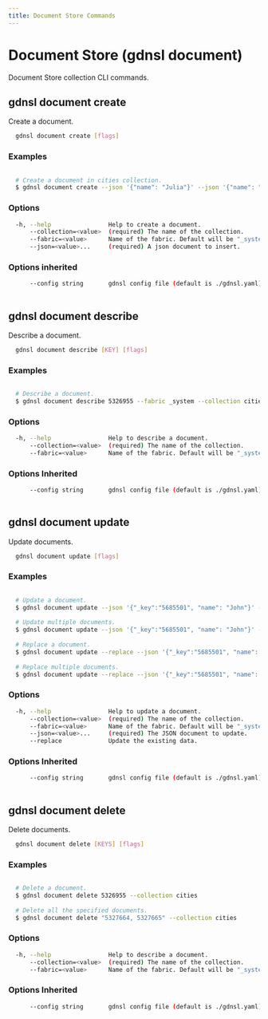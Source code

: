```yaml
---
title: Document Store Commands
---
```


# Document Store (gdnsl document)

Document Store collection CLI commands.

## gdnsl document create

Create a document.

```bash
  gdnsl document create [flags]
```

### Examples

```bash

  # Create a document in cities collection.
  $ gdnsl document create --json '{"name": "Julia"}' --json '{"name": "John"}' --collection "cities"
```

### Options

```bash
  -h, --help                Help to create a document.
      --collection=<value>  (required) The name of the collection.
      --fabric=<value>      Name of the fabric. Default will be "_system".
      --json=<value>...     (required) A json document to insert.

```

### Options inherited

```bash
      --config string       gdnsl config file (default is ./gdnsl.yaml)
 
```

## gdnsl document describe

Describe a document.

```bash
  gdnsl document describe [KEY] [flags]
```

### Examples

```bash

  # Describe a document.
  $ gdnsl document describe 5326955 --fabric _system --collection cities
```

### Options

```bash
  -h, --help                Help to describe a document.
      --collection=<value>  (required) The name of the collection.
      --fabric=<value>      Name of the fabric. Default will be "_system".

```

### Options Inherited

```bash
      --config string       gdnsl config file (default is ./gdnsl.yaml)
 
```

## gdnsl document update

Update documents.

```bash
  gdnsl document update [flags]
```

### Examples

```bash

  # Update a document.
  $ gdnsl document update --json '{"_key":"5685501", "name": "John"}' --collection cities
 
  # Update multiple documents.
  $ gdnsl document update --json '{"_key":"5685501", "name": "John"}' --json '{"_key":"5377789", "name": "Julia"}' --collection cities
 
  # Replace a document.
  $ gdnsl document update --replace --json '{"_key":"5685501", "name": "John"}' --collection cities
 
  # Replace multiple documents.
  $ gdnsl document update --replace --json '{"_key":"5685501", "name": "John"}' --json '{"_key":"5377789", "name": "Julia"}' --collection cities
```

### Options

```bash
  -h, --help                Help to update a document.
      --collection=<value>  (required) The name of the collection.
      --fabric=<value>      Name of the fabric. Default will be "_system".
      --json=<value>...     (required) The JSON document to update.
      --replace             Update the existing data.

```

### Options Inherited

```bash
      --config string       gdnsl config file (default is ./gdnsl.yaml)
 
```

## gdnsl document delete

Delete documents.

```bash
  gdnsl document delete [KEYS] [flags]
```

### Examples

```bash

  # Delete a document.
  $ gdnsl document delete 5326955 --collection cities
 
  # Delete all the specified documents.
  $ gdnsl document delete "5327664, 5327665" --collection cities
```

### Options

```bash
  -h, --help                Help to describe a document.
      --collection=<value>  (required) The name of the collection.
      --fabric=<value>      Name of the fabric. Default will be "_system".

```

### Options Inherited

```bash
      --config string       gdnsl config file (default is ./gdnsl.yaml)
 
```
